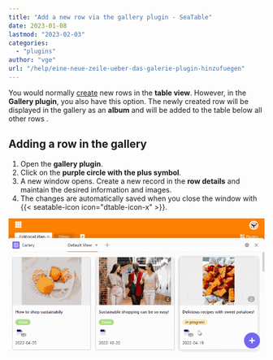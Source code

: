 ```yaml
---
title: "Add a new row via the gallery plugin - SeaTable"
date: 2023-01-08
lastmod: "2023-02-03"
categories: 
  - "plugins"
author: "vge"
url: "/help/eine-neue-zeile-ueber-das-galerie-plugin-hinzufuegen"
---
```


You would normally [create](https://seatable.io/en/docs/arbeiten-mit-zeilen/hinzufuegen-einer-zeile/) new rows in the **table view**. However, in the **Gallery plugin**, you also have this option. The newly created row will be displayed in the gallery as an **album** and will be added to the table below all other rows .

## Adding a row in the gallery

1. Open the **gallery plugin**.
2. Click on the **purple circle with the plus symbol**.
3. A new window opens. Create a new record in the **row details** and maintain the desired information and images.
4. The changes are automatically saved when you close the window with {{< seatable-icon icon="dtable-icon-x" >}}.

![A new row via the gallery plugin](images/Eine-neue-Zeile-ueber-das-Galerie-Plugin-hinzufuegen.gif)
